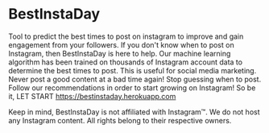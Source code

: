 # BestInstaDay

Tool to predict the best times to post on instagram to improve and gain engagement from your followers. If you don't know when to post on Instagram, then BestInstaDay is here to help. Our machine learning algorithm has been trained on thousands of Instagram account data to determine the best times to post. This is useful for social media marketing.
Never post a good content at a bad time again! Stop guessing when to post. Follow our recommendations in order to start growing on Instagram!
So be it, LET START https://bestinstaday.herokuapp.com

Keep in mind, BestInstaDay is not affiliated with Instagram™. We do not host any Instagram content. All rights belong to their respective owners.
